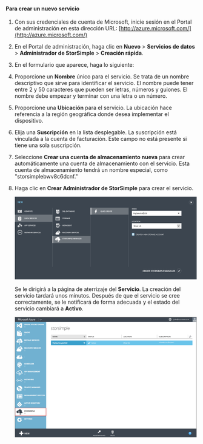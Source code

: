 
#### Para crear un nuevo servicio

1. Con sus credenciales de cuenta de Microsoft, inicie sesión en el Portal de administración en esta dirección URL: [http://azure.microsoft.com/](http://azure.microsoft.com/)

2. En el Portal de administración, haga clic en **Nuevo** > **Servicios de datos** > **Administrador de StorSimple** > **Creación rápida**.

3. En el formulario que aparece, haga lo siguiente:
  1. Proporcione un **Nombre** único para el servicio. Se trata de un nombre descriptivo que sirve para identificar el servicio. El nombre puede tener entre 2 y 50 caracteres que pueden ser letras, números y guiones. El nombre debe empezar y terminar con una letra o un número.
  2. Proporcione una **Ubicación** para el servicio. La ubicación hace referencia a la región geográfica donde desea implementar el dispositivo.
  3. Elija una **Suscripción** en la lista desplegable. La suscripción está vinculada a la cuenta de facturación. Este campo no está presente si tiene una sola suscripción.
  4. Seleccione **Crear una cuenta de almacenamiento nueva** para crear automáticamente una cuenta de almacenamiento con el servicio. Esta cuenta de almacenamiento tendrá un nombre especial, como "storsimplebwv8c6dcnf."
  5. Haga clic en **Crear Administrador de StorSimple** para crear el servicio.

       ![crear un servicio](./media/storsimple-create-new-service/HCS_CreateAService-include.png)

     Se le dirigirá a la página de aterrizaje del **Servicio**. La creación del servicio tardará unos minutos. Después de que el servicio se cree correctamente, se le notificará de forma adecuada y el estado del servicio cambiará a **Activo**.
 
       ![creación de servicios](./media/storsimple-create-new-service/HCS_StorSimpleManagerServicePage-include.png)

<!---HONumber=August15_HO6-->